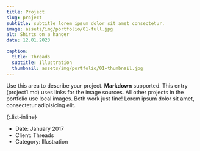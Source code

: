 ```yaml
---
title: Project
slug: project
subtitle: subtitle lorem ipsum dolor sit amet consectetur.
image: assets/img/portfolio/01-full.jpg
alt: Shirts on a hanger
date: 12.01.2023

caption:
  title: Threads
  subtitle: Illustration
  thumbnail: assets/img/portfolio/01-thumbnail.jpg
---
```

Use this area to describe your project. **Markdown** supported. This entry (project1.md) uses links for the image sources. All other projects in the portfolio use local images. Both work just fine! Lorem ipsum dolor sit amet, consectetur adipisicing elit. 

{:.list-inline}
- Date: January 2017
- Client: Threads
- Category: Illustration

